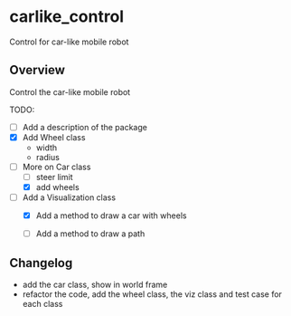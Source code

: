 # carlike_control
Control for car-like mobile robot

## Overview

Control the car-like mobile robot

TODO:

- [ ] Add a description of the package
- [x] Add Wheel class
  - width
  - radius
- [ ] More on Car class
  - [ ] steer limit
  - [x] add wheels
- [ ] Add a Visualization class
  - [x] Add a method to draw a car with wheels
  - [ ] Add a method to draw a path


## Changelog

* add the car class, show in world frame
* refactor the code, add the wheel class, the viz class and test case for each class